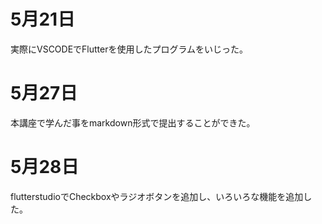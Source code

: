 # 5月21日
実際にVSCODEでFlutterを使用したプログラムをいじった。
# 5月27日
本講座で学んだ事をmarkdown形式で提出することができた。
# 5月28日
flutterstudioでCheckboxやラジオボタンを追加し、いろいろな機能を追加した。
